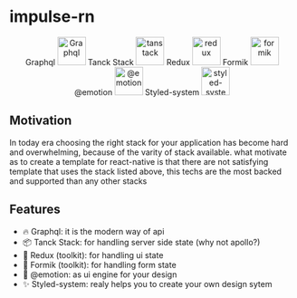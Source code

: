 # impulse-rn

<div align="center">
<span align="center">
Graphql <img width='50px' src="https://uxwing.com/wp-content/themes/uxwing/download/brands-and-social-media/graphql-icon.png" alt="Graphql">
</span>
<span align="center">
Tanck Stack <img width='50px' src="https://react-query-v3.tanstack.com/_next/static/images/emblem-light-628080660fddb35787ff6c77e97ca43e.svg" alt="tanstack">
</span>
<span align="center">
Redux <img width='50px' src="https://seeklogo.com/images/R/redux-logo-9CA6836C12-seeklogo.com.png" alt="redux">
</span>
<span align="center">
Formik <img width='50px' src="https://user-images.githubusercontent.com/4060187/61057426-4e5a4600-a3c3-11e9-9114-630743e05814.png" alt="formik">
</span>
<span align="center">
@emotion <img width='50px' src="https://avatars.githubusercontent.com/u/31557565?s=280&v=4" alt="@emotion">
</span>
<span align="center">
Styled-system <img width='50px' src="https://styled-system.com/logo.png" alt="styled-system">
</span>
</div>

## Motivation

In today era choosing the right stack for your application has become hard and overwhelming, because of the varity of stack available.
what motivate as to create a template for react-native is that there are not satisfying template that uses the stack listed above, this techs are the most backed and supported than any other stacks

## Features

- 🔥 Graphql: it is the modern way of api
- 📦 Tanck Stack: for handling server side state (why not apollo?)
- 💄 Redux (toolkit): for handling ui state
- 📝 Formik (toolkit): for handling form state
- 🧹 @emotion: as ui engine for your design
- ✨ Styled-system: realy helps you to create your own design sytem
